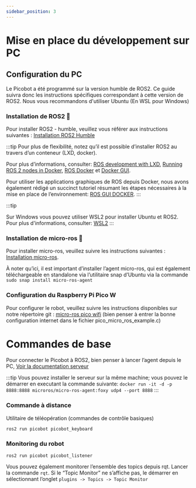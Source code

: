 ```yaml
---
sidebar_position: 3
---
```


# Mise en place du développement sur PC

##  Configuration du PC 
Le Picobot a été programmé sur la version humble de ROS2. Ce guide suivra donc les instructions spécifiques correspondant à cette version de ROS2.
Nous vous recommandons d'utiliser Ubuntu (En WSL pour Windows)

### Installation de ROS2 🤿

Pour installer ROS2 - humble, veuillez vous référer aux instructions suivantes : [Installation ROS2 Humble](https://docs.ros.org/en/humble/Installation.html)

:::tip
Pour plus de flexibilité, notez qu’il est possible d’installer ROS2 au travers d’un conteneur (LXD, docker).

Pour plus d’informations, consulter: [ROS development with LXD](https://ubuntu.com/blog/ros-development-with-lxd), [Running ROS 2 nodes in Docker](https://docs.ros.org/en/humble/How-To-Guides/Run-2-nodes-in-single-or-separate-docker-containers.html), [ROS Docker](http://wiki.ros.org/docker/Tutorials/Docker) et [Docker GUI](http://wiki.ros.org/docker/Tutorials/GUI).

Pour utiliser les applications graphiques de ROS depuis Docker, nous avons également rédigé un succinct tutoriel résumant les étapes nécessaires à la mise en place de l’environnement: [ROS GUI DOCKER](https://github.com/PICO-MAZING/ros_gui_docker).
:::

:::tip

Sur Windows vous pouvez utiliser WSL2 pour installer Ubuntu et ROS2. Pour plus d'informations, consulter: [WSL2](https://docs.microsoft.com/fr-fr/windows/wsl/install-win10)
:::

### Installation de micro-ros 🔬

Pour installer micro-ros, veuillez suivre les instructions suivantes : [Installation micro-ros](https://micro.ros.org/docs/tutorials/core/first_application_linux/).

À noter qu’ici, il est important d’installer l’agent micro-ros, qui est également téléchargeable en standalone via l’utilitaire snap d’Ubuntu via la commande ``` sudo snap install micro-ros-agent```

### Configuration du Raspberry Pi Pico W 
Pour configurer le robot, veuillez suivre les instructions disponibles sur notre répertoire git : [micro-ros pico wifi](https://github.com/PICO-MAZING/uros_pico_w) (bien penser à entrer la bonne configuration internet dans le fichier pico_micro_ros_example.c)

# Commandes de base

Pour connecter le Picobot à ROS2, bien penser à lancer l’agent depuis le PC, [Voir la documentation serveur](../Server/Mise%20en%20place.mdx)

:::tip
Vous pouvez installer le serveur sur la même machine; vous pouvez le démarrer en executant la commande suivante: 
```docker run -it -d -p 8888:8888 microros/micro-ros-agent:foxy udp4 --port 8888```
:::

### Commande à distance

Utilitaire de téléopération (commandes de contrôle basiques)

```ros2 run picobot picobot_keyboard```

### Monitoring du robot

```ros2 run picobot picobot_listener```

Vous pouvez également monitorer l’ensemble des topics depuis rqt.
Lancer la commande `rqt`. Si le “Topic Monitor” ne s’affiche pas, le démarrer en sélectionnant l’onglet `plugins -> Topics -> Topic Monitor`

